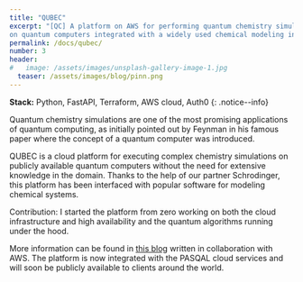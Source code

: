 ```yaml
---
title: "QUBEC"
excerpt: "[QC] A platform on AWS for performing quantum chemistry simulations
on quantum computers integrated with a widely used chemical modeling interface."
permalink: /docs/qubec/
number: 3
header:
#   image: /assets/images/unsplash-gallery-image-1.jpg
  teaser: /assets/images/blog/pinn.png
---
```


**Stack:** Python, FastAPI, Terraform, AWS cloud, Auth0
{: .notice--info}

Quantum chemistry simulations are one of the most promising applications of quantum computing, as 
initially pointed out by Feynman in his famous paper where the concept of a quantum computer was introduced.

QUBEC is a cloud platform for executing complex chemistry simulations on publicly available quantum computers 
without the need for extensive knowledge in the domain. Thanks to the help of our partner Schrodinger, this platform 
has been interfaced with popular software for modeling chemical systems.

Contribution: I started the platform from zero working on both the cloud infrastructure and high availability and the 
quantum algorithms running under the hood.

More information can be found in [this blog](https://aws.amazon.com/blogs/quantum-computing/quantum-chemistry-with-qucos-qubec-on-amazon-braket/) 
written in collaboration with AWS. The platform is now integrated with the 
PASQAL cloud services and will soon be publicly available to clients 
around the world. 